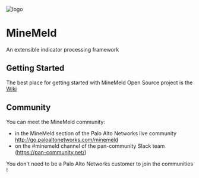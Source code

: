 
![logo](images/MM-logo.png) 

# MineMeld

An extensible indicator processing framework

## Getting Started
The best place for getting started with MineMeld Open Source project is the [Wiki](https://github.com/PaloAltoNetworks/minemeld/wiki)

## Community
You can meet the MineMeld community:
- in the MineMeld section of the Palo Alto Networks live community http://go.paloaltonetworks.com/minemeld
- on the #minemeld channel of the pan-community Slack team (https://pan-community.net/)

You don't need to be a Palo Alto Networks customer to join the communities !
